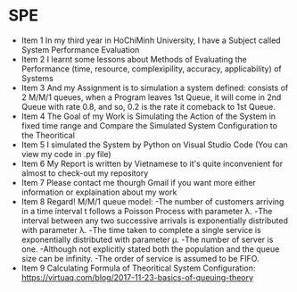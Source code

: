 # SPE
* Item 1 In my third year in HoChiMinh University, I have a Subject called System Performance Evaluation
* Item 2 I learnt some lessons about Methods of Evaluating the Performance (time, resource, complexipility, accuracy, applicability) of Systems
* Item 3 And my Assignment is to simulation a system defined: consists of 2 M/M/1 queues, when a Program leaves 1st Queue, it will come in 2nd Queue with rate 0.8, and so, 0.2 is the rate it comeback to 1st Queue.
* Item 4 The Goal of my Work is Simulating the Action of the System in fixed time range and Compare the Simulated System Configuration to the Theoritical
* Item 5 I simulated the System by Python on Visual Studio Code (You can view my code in .py file)
* Item 6 My Report is written by Vietnamese to it's quite inconvenient for almost to check-out my repository
* Item 7 Please contact me thourgh Gmail if you want more either information or explaination about my work
* Item 8 Regard!
M/M/1 queue model:
-The number of customers arriving in a time interval t follows a Poisson Process with parameter λ.
-The interval between any two successive arrivals is exponentially distributed with parameter λ.
-The time taken to complete a single service is exponentially distributed with parameter μ.
-The number of server is one.
-Although not explicitly stated both the population and the queue size can be infinity.
-The order of service is assumed to be FIFO.
* Item 9 Calculating Formula of Theoritical System Configuration: https://virtuaq.com/blog/2017-11-23-basics-of-queuing-theory
